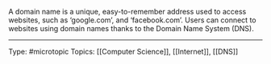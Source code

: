 A domain name is a unique, easy-to-remember address used to access websites, such as ‘google.com’, and ‘facebook.com’. Users can connect to websites using domain names thanks to the Domain Name System (DNS).
___
Type: #microtopic 
Topics: [[Computer Science]], [[Internet]], [[DNS]]

